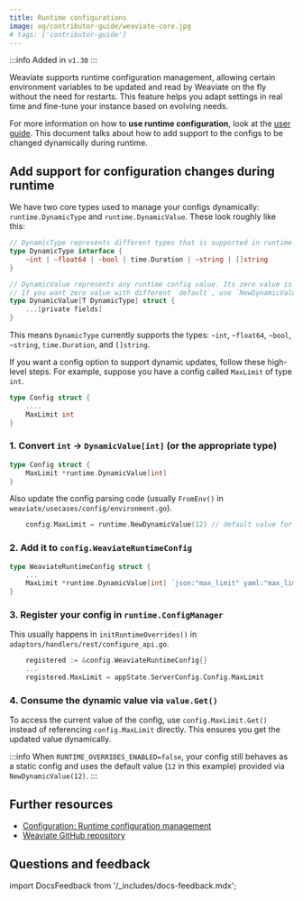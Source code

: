 ```yaml
---
title: Runtime configurations
image: og/contributor-guide/weaviate-core.jpg
# tags: ['contributor-guide']
---
```


:::info Added in `v1.30`
:::

Weaviate supports runtime configuration management, allowing certain environment variables to be updated and read by Weaviate on the fly without the need for restarts. This feature helps you adapt settings in real time and fine-tune your instance based on evolving needs.

For more information on how to **use runtime configuration**, look at the [user guide](/deploy/configuration/env-vars/runtime-config.md). This document talks about how to add support to the configs to be changed dynamically during runtime.

## Add support for configuration changes during runtime

We have two core types used to manage your configs dynamically: `runtime.DynamicType` and `runtime.DynamicValue`. These look roughly like this:

```go
// DynamicType represents different types that is supported in runtime configs
type DynamicType interface {
    ~int | ~float64 | ~bool | time.Duration | ~string | []string
}

// DynamicValue represents any runtime config value. Its zero value is fully usable.
// If you want zero value with different `default`, use `NewDynamicValue` constructor.
type DynamicValue[T DynamicType] struct {
    ...[private fields]
}
```

This means `DynamicType` currently supports the types: `~int`, `~float64`, `~bool`, `~string`, `time.Duration`, and `[]string`.

If you want a config option to support dynamic updates, follow these high-level steps. For example, suppose you have a config called `MaxLimit` of type `int`.

```go
type Config struct {
    ....
    MaxLimit int
}
```

### 1. Convert `int` -> `DynamicValue[int]` (or the appropriate type)

```go
type Config struct {
    MaxLimit *runtime.DynamicValue[int]
}
```

Also update the config parsing code (usually `FromEnv()` in `weaviate/usecases/config/environment.go`).

```go
    config.MaxLimit = runtime.NewDynamicValue(12) // default value for your config is `12` now
```

### 2. Add it to `config.WeaviateRuntimeConfig`

```go
type WeaviateRuntimeConfig struct {
    ...
    MaxLimit *runtime.DynamicValue[int] `json:"max_limit" yaml:"max_limit"`
}
```

### 3. Register your config in `runtime.ConfigManager`

This usually happens in `initRuntimeOverrides()` in `adaptors/handlers/rest/configure_api.go`.

```go
    registered := &config.WeaviateRuntimeConfig{}
    ...
    registered.MaxLimit = appState.ServerConfig.Config.MaxLimit
```

### 4. Consume the dynamic value via `value.Get()`

To access the current value of the config, use `config.MaxLimit.Get()` instead of referencing `config.MaxLimit` directly. This ensures you get the updated value dynamically.

:::info
When `RUNTIME_OVERRIDES_ENABLED=false`, your config still behaves as a static config and uses the default value (`12` in this example) provided via `NewDynamicValue(12)`.
:::

## Further resources

- [Configuration: Runtime configuration management](/deploy/configuration/env-vars/runtime-config.md)
- [Weaviate GitHub repository](https://github.com/weaviate/weaviate/)

## Questions and feedback

import DocsFeedback from '/\_includes/docs-feedback.mdx';

<DocsFeedback/>